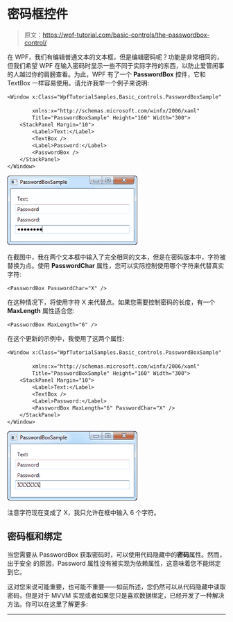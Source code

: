 # 密码框控件

> 原文：<https://wpf-tutorial.com/basic-controls/the-passwordbox-control/>

在 WPF，我们有编辑普通文本的文本框，但是编辑密码呢？功能是非常相同的，但我们希望 WPF 在输入密码时显示一些不同于实际字符的东西，以防止爱管闲事的人越过你的肩膀查看。为此，WPF 有了一个 **PasswordBox** 控件，它和 TextBox 一样容易使用。请允许我举一个例子来说明:

```
<Window x:Class="WpfTutorialSamples.Basic_controls.PasswordBoxSample"

        xmlns:x="http://schemas.microsoft.com/winfx/2006/xaml"
        Title="PasswordBoxSample" Height="160" Width="300">
    <StackPanel Margin="10">
        <Label>Text:</Label>
        <TextBox />
        <Label>Password:</Label>
        <PasswordBox />
    </StackPanel>
</Window>
```

![](img/37a97a87d0ad7d5d9315de7bb0543c05.png "A simple PasswordBox control")

在截图中，我在两个文本框中输入了完全相同的文本，但是在密码版本中，字符被替换为点。使用 **PasswordChar** 属性，您可以实际控制使用哪个字符来代替真实字符:

```
<PasswordBox PasswordChar="X" />
```

在这种情况下，将使用字符 X 来代替点。如果您需要控制密码的长度，有一个 **MaxLength** 属性适合您:

<input type="hidden" name="IL_IN_ARTICLE">

```
<PasswordBox MaxLength="6" />
```

在这个更新的示例中，我使用了这两个属性:

```
<Window x:Class="WpfTutorialSamples.Basic_controls.PasswordBoxSample"

        xmlns:x="http://schemas.microsoft.com/winfx/2006/xaml"
        Title="PasswordBoxSample" Height="160" Width="300">
    <StackPanel Margin="10">
        <Label>Text:</Label>
        <TextBox />
        <Label>Password:</Label>
        <PasswordBox MaxLength="6" PasswordChar="X" />
    </StackPanel>
</Window>
```

![](img/97201225901d1b51746ca003f70cc5cc.png "A simple PasswordBox control, with a couple of extra properties set")

注意字符现在变成了 X，我只允许在框中输入 6 个字符。

## 密码框和绑定

当您需要从 PasswordBox 获取密码时，可以使用代码隐藏中的**密码**属性。然而，出于安全 的原因，Password 属性没有被实现为依赖属性，这意味着您不能绑定到它。

这对您来说可能重要，也可能不重要——如前所述，您仍然可以从代码隐藏中读取密码，但是对于 MVVM 实现或者如果您只是喜欢数据绑定，已经开发了一种解决方法。你可以在这里了解更多:[](http://blog.functionalfun.net/2008/06/wpf-passwordbox-and-data-binding.html)

* * *